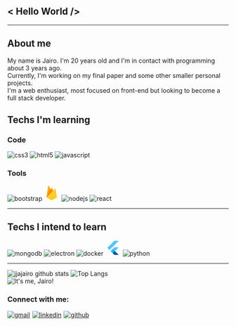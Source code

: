 ## < Hello World />

---

## About me

My name is Jairo. I'm 20 years old and I'm in contact with programming about 3 years ago. <br/> Currently, I'm working on my final paper and some other smaller personal projects. <br/> I'm a web enthusiast, most focused on front-end but looking to become a full stack developer. <br/>

## Techs I'm learning

### Code

<div>

<img alt="css3" src="https://icongr.am/devicon/css3-original.svg?size=36&color=currentColor"/>
<img alt="html5" src="https://icongr.am/devicon/html5-original.svg?size=36&color=currentColor"/>
<img alt="javascript" src="https://icongr.am/devicon/javascript-original.svg?size=36&color=currentColor"/>

</div>

### Tools

<div>

<img alt="bootstrap" src="https://icongr.am/devicon/bootstrap-plain.svg?size=36&color=8d30d9"/>
<img alt="firebase" width="36px" src="https://raw.githubusercontent.com/github/explore/80688e429a7d4ef2fca1e82350fe8e3517d3494d/topics/firebase/firebase.png"/>  
<img alt="nodejs" src="https://icongr.am/devicon/nodejs-original.svg?size=36&color=currentColor"/>
<img alt="react" src="https://icongr.am/devicon/react-original.svg?size=36&color=currentColor"/>

</div>

---

## Techs I intend to learn

<div>

<img alt="mongodb" src="https://icongr.am/devicon/mongodb-original.svg?size=36&color=currentColor"/>

<img alt="electron" src="https://icongr.am/devicon/electron-original.svg?size=36&color=currentColor"/>

<img alt="docker" src="https://icongr.am/devicon/docker-original.svg?size=36&color=currentColor"/>

<img alt="flutter" width="36px" src="https://raw.githubusercontent.com/github/explore/80688e429a7d4ef2fca1e82350fe8e3517d3494d/topics/flutter/flutter.png"/>

<img alt="python" src="https://icongr.am/devicon/python-original.svg?size=36&color=currentColor"/>

</div>

---

![jjajairo github stats](https://github-readme-stats.vercel.app/api?username=jjajairo&show_icons=true&theme=tokyonight) ![Top Langs](https://github-readme-stats.vercel.app/api/top-langs/?username=jjajairo&layout=compact&theme=tokyonight) <br/> <img src="https://komarev.com/ghpvc/?username=jjajairo&label=Visualiza%C3%A7%C3%B5es&color=gray&style=flat" alt="It's me, Jairo!" />

### Connect with me:

<!-- <a  href="https://www.linkedin.com/in/jairo-caetano-junior/" target="_blank">
  <img alt="gmail" src="https://icongr.am/material/linkedin.svg?size=36&color=currentColor"/>
</a>
<a  href="mailto:jairojunior841@gmail.com" target="_blank">
  <img alt="gmail" src="https://icongr.am/material/gmail.svg?size=36&color=currentColor"/>
</a> -->

<!-- <a  href="https://twitter.com/jja_jairo" target="_blank">
  <img alt="gmail" src="https://img.shields.io/twitter/follow/jja_jairo?style=social"/>
</a> -->

<div style="display: flex; flex-wrap: wrap;">

<a  href="mailto:jairojunior841@gmail.com" target="_blank" style="margin-right: 5px;">
  <img alt="gmail" src="https://img.shields.io/badge/-jairojunior841@gmail-red?style=flat-square&logo=Gmail&logoColor=white"/>
</a>

<a  href="https://www.linkedin.com/in/jairo-caetano-junior/" target="_blank" style="margin-right: 5px;">
  <img alt="linkedin" src="https://img.shields.io/badge/-Jairo_Caetano_Junior-blue?style=flat-square&logo=Linkedin&logoColor=white"/>
</a>

<a  href="https://github.com/jjajairo" target="_blank">
  <img alt="github" src="https://img.shields.io/github/followers/jjajairo?label=follow&style=social"/>
</a>

</div>
